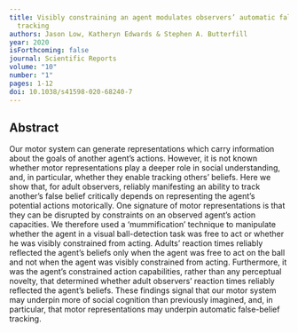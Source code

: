 ```yaml
---
title: Visibly constraining an agent modulates observers’ automatic false-belief
  tracking
authors: Jason Low, Katheryn Edwards & Stephen A. Butterfill
year: 2020
isForthcoming: false
journal: Scientific Reports
volume: "10"
number: "1"
pages: 1-12
doi: 10.1038/s41598-020-68240-7
---
```


## Abstract

Our motor system can generate representations which carry information about the goals of another agent’s actions. However, it is not known whether motor representations play a deeper role in social understanding, and, in particular, whether they enable tracking others’ beliefs. Here we show that, for adult observers, reliably manifesting an ability to track another’s false belief critically depends on representing the agent’s potential actions motorically. One signature of motor representations is that they can be disrupted by constraints on an observed agent’s action capacities. We therefore used a ‘mummification’ technique to manipulate whether the agent in a visual ball-detection task was free to act or whether he was visibly constrained from acting. Adults’ reaction times reliably reflected the agent’s beliefs only when the agent was free to act on the ball and not when the agent was visibly constrained from acting. Furthermore, it was the agent’s constrained action capabilities, rather than any perceptual novelty, that determined whether adult observers’ reaction times reliably reflected the agent’s beliefs. These findings signal that our motor system may underpin more of social cognition than previously imagined, and, in particular, that motor representations may underpin automatic false-belief tracking.

